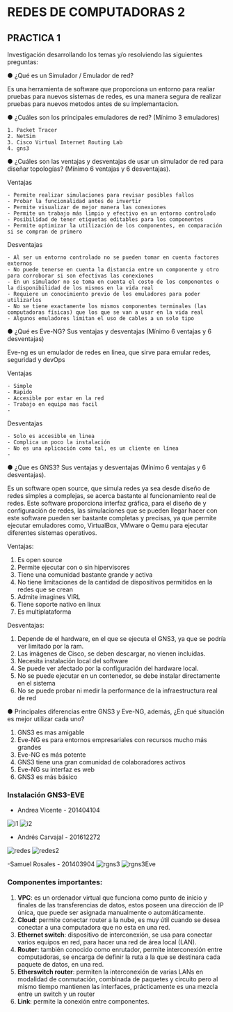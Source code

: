 # REDES DE COMPUTADORAS 2

## PRACTICA 1

Investigación desarrollando los temas y/o resolviendo las siguientes preguntas:

 ● ¿Qué es un Simulador / Emulador de red?

Es una herramienta de software que proporciona un entorno para realiar pruebas para nuevos sistemas de redes, es una manera segura de realizar pruebas para nuevos metodos antes de su implemantacion.

● ¿Cuáles son los principales emuladores de red? (Mínimo 3 emuladores) 

    1. Packet Tracer
    2. NetSim
    3. Cisco Virtual Internet Routing Lab
    4. gns3

● ¿Cuáles son las ventajas y desventajas de usar un simulador de red para diseñar topologías? (Mínimo 6 ventajas y 6 desventajas).

Ventajas 

    - Permite realizar simulaciones para revisar posibles fallos 
    - Probar la funcionalidad antes de invertir
    - Permite visualizar de mejor manera las conexiones
    - Permite un trabajo más limpio y efectivo en un entorno controlado
    - Posibilidad de tener etiquetas editables para los componentes
    - Permite optimizar la utilización de los componentes, en comparación si se compran de primero

Desventajas

    - Al ser un entorno controlado no se pueden tomar en cuenta factores externos
    - No puede tenerse en cuenta la distancia entre un componente y otro para corroborar si son efectivas las conexiones
    - En un simulador no se toma en cuenta el costo de los componentes o la disponibilidad de los mismos en la vida real
    - Requiere un conocimiento previo de los emuladores para poder utilizarlos
    - No se tiene exactamente los mismos componentes terminales (las computadoras físicas) que los que se van a usar en la vida real
    - Algunos emuladores limitan el uso de cables a un solo tipo

● ¿Qué es Eve-NG? Sus ventajas y desventajas (Mínimo 6 ventajas y 6 desventajas)

Eve-ng es un emulador de redes en linea, que sirve para emular redes, seguridad y devOps

Ventajas 

    - Simple
    - Rapido
    - Accesible por estar en la red
    - Trabajo en equipo mas facil
    - 

Desventajas

    - Solo es accesible en linea
    - Complica un poco la instalación
    - No es una aplicación como tal, es un cliente en línea
    - 

● ¿Que es GNS3? Sus ventajas y desventajas (Mínimo 6 ventajas y 6 desventajas).

Es un software open source, que simula redes ya sea desde diseño de redes simples a complejas, se acerca bastante al funcionamiento real de redes.  Este software proporciona interfaz gráfica, para el diseño de y configuración de redes, las simulaciones que se pueden llegar hacer con este software pueden ser bastante completas y precisas, ya que permite ejecutar emuladores como, VirtualBox, VMware o Qemu para ejecutar diferentes sistemas operativos.        

Ventajas:        

1. Es open source
2. Permite ejecutar con o sin hipervisores
3. Tiene una comunidad bastante grande y activa
4. No tiene limitaciones de la cantidad de dispositivos permitidos en la redes que se crean
5. Admite imagines VIRL
6. Tiene soporte nativo en linux
7. Es multiplataforma 

Desventajas:

1. Depende de el hardware, en el que se ejecuta el GNS3, ya que se podría ver limitado por la ram.
2. Las imágenes de Cisco, se deben descargar, no vienen incluidas.
3. Necesita instalación local del software
4. Se puede ver afectado por la configuración del hardware local. 
5. No se puede ejecutar en un contenedor, se debe instalar directamente en el sistema
6. No se puede probar ni medir la performance de la infraestructura real de red 



● Principales diferencias entre GNS3 y Eve-NG, además, ¿En qué situación es
mejor utilizar cada uno?

1. GNS3 es mas amigable
2. Eve-NG es para entornos empresariales con recursos mucho más grandes
3. Eve-NG es más potente
4. GNS3 tiene una gran comunidad de colaboradores activos
5. Eve-NG su interfaz es web
6. GNS3 es más básico



### Instalación GNS3-EVE

- Andrea Vicente - 201404104

![i1](https://github.com/Askaredox/REDES2_1S2021_P1_GRUPO11/blob/main/assets/andrea1.png)
![i2](https://github.com/Askaredox/REDES2_1S2021_P1_GRUPO11/blob/main/assets/andrea2.jpeg)

- Andrés Carvajal - 201612272

![redes](https://github.com/Askaredox/REDES2_1S2021_P1_GRUPO11/blob/main/assets/andy1.png)
![redes2](https://github.com/Askaredox/REDES2_1S2021_P1_GRUPO11/blob/main/assets/andy2.png)

-Samuel Rosales - 201403904
![rgns3](https://github.com/Askaredox/REDES2_1S2021_P1_GRUPO11/blob/main/assets/ArcoLinux_2021-02-09_21-18-55.png)
![rgns3Eve](https://github.com/Askaredox/REDES2_1S2021_P1_GRUPO11/blob/main/assets/ArcoLinux_2021-02-09_21-34-00.png)



### Componentes importantes:

1. **VPC**: es un ordenador virtual que funciona como punto de inicio y finales de las transferencias de datos, estos poseen una dirección de IP única, que puede ser asignada manualmente o automáticamente.
2. **Cloud**: permite conectar router a la nube, es muy útil cuando se desea conectar a una computadora que no esta en una red.
3. **Ethernet switch**:  dispositivo de interconexión, se usa para conectar varios equipos en red, para hacer una red de área local (LAN).
4. **Router**:  también conocido como enrutador, permite interconexión entre computadoras,  se encarga de definir la ruta a la que se destinara cada paquete de datos, en una red.
5. **Etherswitch router**:  permiten la interconexión de varias LANs en modalidad de conmutación, combinada de paquetes y circuito pero al mismo tiempo mantienen las interfaces, prácticamente es una mezcla entre un switch y un router 
6. **Link**: permite la conexión entre componentes. 







